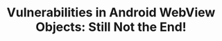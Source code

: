 ---
title: "Vulnerabilities in Android WebView Objects: Still Not the End!"
authors: "M. El-Zawawy, E. Losiouk, M. Conti"
venue: "Computers & Security"
type: "journal"
year: 2021
paperurl: "https://www.sciencedirect.com/science/article/abs/pii/S0167404821002194"
--- 